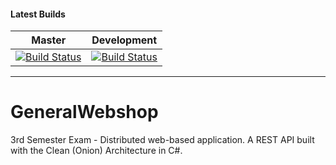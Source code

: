 #### Latest Builds
|Master|Development|
|:-:|:-:|
|[![Build Status](https://travis-ci.org/Thom170b/GeneralWebshop.svg?branch=master)](https://travis-ci.org/Thom170b/GeneralWebshop) | [![Build Status](https://travis-ci.org/Thom170b/GeneralWebshop.svg?branch=Dev)](https://travis-ci.org/Thom170b/GeneralWebshop) |

--------

# GeneralWebshop
3rd Semester Exam - Distributed web-based application.
A REST API built with the Clean (Onion) Architecture in C#.
